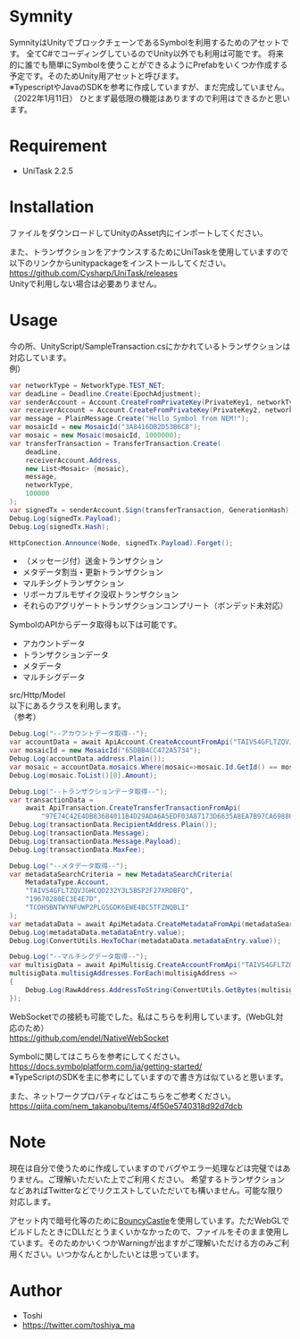 # Symnity
SymnityはUnityでブロックチェーンであるSymbolを利用するためのアセットです。
全てC#でコーディングしているのでUnity以外でも利用は可能です。
将来的に誰でも簡単にSymbolを使うことができるようにPrefabをいくつか作成する予定です。そのためUnity用アセットと呼びます。<br>
※TypescriptやJavaのSDKを参考に作成していますが、まだ完成していません。（2022年1月11日）
ひとまず最低限の機能はありますので利用はできるかと思います。

# Requirement
* UniTask 2.2.5

# Installation
ファイルをダウンロードしてUnityのAsset内にインポートしてください。

また、トランザクションをアナウンスするためにUniTaskを使用していますので以下のリンクからunitypackageをインストールしてください。
<br>
https://github.com/Cysharp/UniTask/releases<br>
Unityで利用しない場合は必要ありません。

# Usage

今の所、UnityScript/SampleTransaction.csにかかれているトランザクションは対応しています。<br>
例）

```c#
var networkType = NetworkType.TEST_NET;
var deadLine = Deadline.Create(EpochAdjustment);
var senderAccount = Account.CreateFromPrivateKey(PrivateKey1, networkType);
var receiverAccount = Account.CreateFromPrivateKey(PrivateKey2, networkType);
var message = PlainMessage.Create("Hello Symbol from NEM!");
var mosaicId = new MosaicId("3A8416DB2D53B6C8");
var mosaic = new Mosaic(mosaicId, 1000000);
var transferTransaction = TransferTransaction.Create(
    deadLine,
    receiverAccount.Address,
    new List<Mosaic> {mosaic},
    message,
    networkType,
    100000
);
var signedTx = senderAccount.Sign(transferTransaction, GenerationHash);
Debug.Log(signedTx.Payload);
Debug.Log(signedTx.Hash);

HttpConection.Announce(Node, signedTx.Payload).Forget();
```
* （メッセージ付）送金トランザクション
* メタデータ割当・更新トランザクション
* マルチシグトランザクション
* リボーカブルモザイク没収トランザクション
* それらのアグリゲートトランザクションコンプリート（ボンデッド未対応）

SymbolのAPIからデータ取得も以下は可能です。
* アカウントデータ
* トランザクションデータ
* メタデータ
* マルチシグデータ

src/Http/Model<br>
以下にあるクラスを利用します。<br>
（参考）

```c#
Debug.Log("--アカウントデータ取得--");
var accountData = await ApiAccount.CreateAccountFromApi("TAIVS4GFLTZQVJGHCQD232Y3L5BSP2F27XRDBFQ");
var mosaicId = new MosaicId("65DBB4CC472A5734");
Debug.Log(accountData.address.Plain());
var mosaic = accountData.mosaics.Where(mosaic=>mosaic.Id.GetId() == mosaicId.GetId());
Debug.Log(mosaic.ToList()[0].Amount);

Debug.Log("--トランザクションデータ取得--");
var transactionData =
    await ApiTransaction.CreateTransferTransactionFromApi(
        "97E74C42E4DB83684011B4D29ADA6A5EDF03A87173D6635A8EA7B97CA6988088");
Debug.Log(transactionData.RecipientAddress.Plain());
Debug.Log(transactionData.Message);
Debug.Log(transactionData.Message.Payload);
Debug.Log(transactionData.MaxFee);

Debug.Log("--メタデータ取得--");
var metadataSearchCriteria = new MetadataSearchCriteria(
    MetadataType.Account,
    "TAIVS4GFLTZQVJGHCQD232Y3L5BSP2F27XRDBFQ",
    "19670280EC3E4E7D",
    "TCOHSBNTWYNFUWP2PLGSGDK6EWE4BC5TFZNQBLI"
);
var metadataData = await ApiMetadata.CreateMetadataFromApi(metadataSearchCriteria);
Debug.Log(metadataData.metadataEntry.value);
Debug.Log(ConvertUtils.HexToChar(metadataData.metadataEntry.value));

Debug.Log("--マルチシグデータ取得--");
var multisigData = await ApiMultisig.CreateAccountFromApi("TAIVS4GFLTZQVJGHCQD232Y3L5BSP2F27XRDBFQ");
multisigData.multisigAddresses.ForEach(multisigAddress =>
{
    Debug.Log(RawAddress.AddressToString(ConvertUtils.GetBytes(multisigAddress)));
});
```

WebSocketでの接続も可能でした。私はこちらを利用しています。(WebGL対応のため）<br>
https://github.com/endel/NativeWebSocket

Symbolに関してはこちらを参考にしてください。<br>
https://docs.symbolplatform.com/ja/getting-started/ <br>
※TypeScriptのSDKを主に参考にしていますので書き方は似ていると思います。

また、ネットワークプロパティなどはこちらをご参考ください。<br>
https://qiita.com/nem_takanobu/items/4f50e5740318d92d7dcb


# Note

現在は自分で使うために作成していますのでバグやエラー処理などは完璧ではありません。ご理解いただいた上でご利用ください。
希望するトランザクションなどあればTwitterなどでリクエストしていただいても構いません。可能な限り対応します。

アセット内で暗号化等のために<a href="https://www.bouncycastle.org/">BouncyCastle</a>を使用しています。ただWebGLでビルドしたときにDLLだとうまくいかなかったので、ファイルをそのまま使用しています。そのためかいくつかWarningが出ますがご理解いただける方のみご利用ください。いつかなんとかしたいとは思っています。

# Author

* Toshi
* https://twitter.com/toshiya_ma
